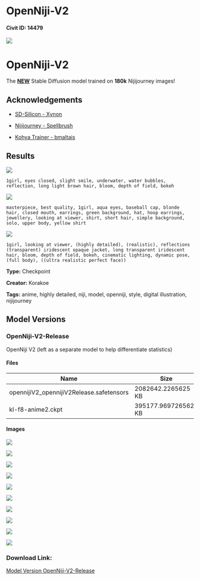 # OpenNiji-V2

#### Civit ID: 14479

<p></p><img src="https://imagecache.civitai.com/xG1nkqKTMzGDvpLrqFT7WA/6ae347c5-bbca-4cca-6696-34add3c60c00/width=525" /><h1>OpenNiji-V2</h1><p></p><p> The <strong><u>NEW</u></strong> Stable Diffusion model trained on <strong>180k</strong> Nijijourney images!  </p><p></p><h2>Acknowledgements   </h2><ul><li><p><a target="_blank" rel="ugc" href="https://huggingface.co/Xynon/SD-Silicon">SD-Silicon - Xynon</a></p></li><li><p><a target="_blank" rel="ugc" href="https://nijijourney.com/en/">Nijijourney - Spellbrush</a></p></li><li><p><a target="_blank" rel="ugc" href="https://github.com/bmaltais/kohya_ss">Kohya Trainer - bmaltais</a></p></li></ul><p></p><p></p><h2>Results</h2><img src="https://imagecache.civitai.com/xG1nkqKTMzGDvpLrqFT7WA/e62b76d1-d51e-4ec0-db09-56282f0ad500/width=525" /><p><code>1girl, eyes closed, slight smile, underwater, water bubbles, reflection, long light brown hair, bloom, depth of field, bokeh</code></p><p></p><img src="https://imagecache.civitai.com/xG1nkqKTMzGDvpLrqFT7WA/dd8c9727-dffb-430c-8db8-4c605cbd1e00/width=525" /><p><code>masterpiece, best quality, 1girl, aqua eyes, baseball cap, blonde hair, closed mouth, earrings, green background, hat, hoop earrings, jewellery, looking at viewer, shirt, short hair, simple background, solo, upper body, yellow shirt</code></p><p></p><img src="https://imagecache.civitai.com/xG1nkqKTMzGDvpLrqFT7WA/e3cd25c9-51ff-4253-cadd-48a91864df00/width=525" /><p><code>1girl, looking at viewer, (highly detailed), (realistic), reflections (transparent) iridescent opaque jacket, long transparent iridescent hair, bloom, depth of field, bokeh, cinematic lighting, dynamic pose, (full body), ((ultra realistic perfect face))</code></p><p></p>

**Type:** Checkpoint

**Creator:** Korakoe

**Tags:** anime, highly detailed, niji, model, openniji, style, digital illustration, nijijourney

## Model Versions

### OpenNiji-V2-Release

<p>OpenNiji V2 (left as a separate model to help differentiate statistics)</p>

#### Files

| Name | Size | Type | Format | Download Url | AutoV1 | AutoV2 | SHA256 | CRC32 | BLAKE3 |
| --- | --- | --- | --- | --- | --- | --- | --- | --- | --- |
| opennijiV2_opennijiV2Release.safetensors | 2082642.2265625 KB | Model | SafeTensor | https://civitai.com/api/download/models/17050 | A5135C02 | 1423C9C9CE | 1423C9C9CE931235F4A4ADB3D10DA3CDB5D012F391145FF4524DE7544BBA90CF | D3B34467 | 86380CA41E7B2B0E8346CFA947E92E46CBB27EFE1F2E0F46DBC2B1BCB0CF0ABD |
| kl-f8-anime2.ckpt | 395177.9697265625 KB | VAE | Other | https://civitai.com/api/download/models/17050?type=VAE&format=Other | 9F45927E | DF3C506E51 | DF3C506E51B7EE1D7B5A6A2BB7142D47D488743C96AA778AFB0F53A2CDC2D38D | CDC8E084 | 1C1C17EC74EB5758F1F85BADDA885C2A2B07B9F0A81B6420AC3ABF2BB06FD2C1 |

#### Images

<p><img src="https://image.civitai.com/xG1nkqKTMzGDvpLrqFT7WA/8218696a-e779-433b-98c5-ad957643b800/width=450/172585.jpeg" /></p>

<p><img src="https://image.civitai.com/xG1nkqKTMzGDvpLrqFT7WA/78135057-d3cc-4210-8271-a76912322d00/width=450/172600.jpeg" /></p>

<p><img src="https://image.civitai.com/xG1nkqKTMzGDvpLrqFT7WA/68638c5e-adbc-4050-b0c2-a37edaa0e500/width=450/172599.jpeg" /></p>

<p><img src="https://image.civitai.com/xG1nkqKTMzGDvpLrqFT7WA/d00f4db1-0a25-4424-48d0-017d4261d300/width=450/172598.jpeg" /></p>

<p><img src="https://image.civitai.com/xG1nkqKTMzGDvpLrqFT7WA/b5fd4d4c-01c3-4ed4-d176-7d57577c7800/width=450/172597.jpeg" /></p>

<p><img src="https://image.civitai.com/xG1nkqKTMzGDvpLrqFT7WA/5742a3d8-b0e0-4c9e-d657-1ebfa5d23c00/width=450/172596.jpeg" /></p>

<p><img src="https://image.civitai.com/xG1nkqKTMzGDvpLrqFT7WA/c0141d60-e2dd-4662-6a01-5dec17b23200/width=450/172595.jpeg" /></p>

<p><img src="https://image.civitai.com/xG1nkqKTMzGDvpLrqFT7WA/67cac074-f09f-4680-f7f6-8a7dd7b50e00/width=450/172594.jpeg" /></p>

<p><img src="https://image.civitai.com/xG1nkqKTMzGDvpLrqFT7WA/2324dec9-b5cc-4c9a-57a4-a12653ed2100/width=450/172593.jpeg" /></p>

<p><img src="https://image.civitai.com/xG1nkqKTMzGDvpLrqFT7WA/ed4bc9e6-c0a7-4fad-d411-89487865ae00/width=450/172592.jpeg" /></p>

### Download Link:

[Model Version OpenNiji-V2-Release](https://civitai.com/api/download/models/17050)

